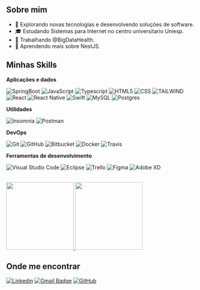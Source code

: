 
## Sobre mim

- 🤔 Explorando novas tecnologias e desenvolvendo soluções de software.
- 🎓 Estudando Sistemas para Internet no centro universitario Uniesp.
- 💼 Trabalhando @BigDataHealth.
- 🌱 Aprendendo mais sobre NestJS.

## Minhas Skills

**Aplicações e dados**

![SpringBoot](https://img.shields.io/badge/Spring-6DB33F?style=for-the-badge&logo=spring&logoColor=white)
![JavaScript](https://img.shields.io/badge/JavaScript-323330?style=for-the-badge&logo=javascript&logoColor=F7DF1E)
![Typescript](https://img.shields.io/badge/TypeScript-007ACC?style=for-the-badge&logo=typescript&logoColor=white)
![HTML5](https://img.shields.io/badge/HTML5-E34F26?style=for-the-badge&logo=html5&logoColor=white)
![CSS](https://img.shields.io/badge/CSS3-1572B6?style=for-the-badge&logo=css3&logoColor=white)
![TAILWIND](https://img.shields.io/badge/Tailwind_CSS-38B2AC?style=for-the-badge&logo=tailwind-css&logoColor=white)
![React](https://img.shields.io/badge/React-20232A?style=for-the-badge&logo=react&logoColor=61DAFB)
![React Native](https://img.shields.io/badge/React_Native-20232A?style=for-the-badge&logo=react&logoColor=61DAFB)
![Swift](https://img.shields.io/badge/Swift-FA7343?style=for-the-badge&logo=swift&logoColor=white)
![MySQL](https://img.shields.io/badge/MySQL-00000F?style=for-the-badge&logo=mysql&logoColor=white)
![Postgres](https://img.shields.io/badge/PostgreSQL-316192?style=for-the-badge&logo=postgresql&logoColor=white)

**Utilidades**

![Insomnia](https://img.shields.io/badge/-Insomnia-333333?style=for-the-badge&logo=insomnia)
![Postman](https://img.shields.io/badge/-Postman-333333?style=for-the-badge&logo=postman)

**DevOps**

![Git](https://img.shields.io/badge/-Git-333333?style=for-the-badge&logo=git)
![GitHub](https://img.shields.io/badge/-GitHub-333333?style=for-the-badge&logo=github)
![Bitbucket](https://img.shields.io/badge/-Bitbucket-333333?style=for-the-badge&logo=bitbucket)
![Docker](https://img.shields.io/badge/-Docker-333333?style=for-the-badge&logo=docker)
![Travis](https://img.shields.io/badge/-Travis-333333?style=for-the-badge&logo=travis)

**Ferramentas de desenvolvimento**

![Visual Studio Code](https://img.shields.io/badge/-Visual%20Studio%20Code-333333?style=for-the-badge&logo=visual-studio-code&logoColor=007ACC)
![Eclipse](https://img.shields.io/badge/-Eclipse-333333?style=for-the-badge&logo=eclipse-ide&logoColor=2C2255)
![Trello](https://img.shields.io/badge/-Trello-333333?style=for-the-badge&logo=trello&logoColor=007ACC)
![Figma](https://img.shields.io/badge/-Figma-333333?style=for-the-badge&logo=figma&logoColor=007ACC)
![Adobe XD](https://img.shields.io/badge/-Adobe%20XD-333333?style=for-the-badge&logo=adobe-xd&logoColor=007ACC)

<br/>

<a href="https://github.com/ltbreno" title="Perfil do Iuri">
  <img height="180em" src="https://github-readme-stats.vercel.app/api?username=ltbreno&theme=dracula&show_icons=true" />
</a>
<a href="https://github.com/ltbreno" title="Perfil do Iuri">
 <img height="180em" src="https://github-readme-stats.vercel.app/api/top-langs/?username=ltbreno&layout=compact" />
</a>

## Onde me encontrar

<a href="https://www.linkedin.com/in/breno-tolentino/" >![Linkedin](https://img.shields.io/badge/LinkedIn-0077B5?style=for-the-badge&logo=linkedin&logoColor=white)</a>
[![Gmail Badge](https://img.shields.io/badge/Gmail-D14836?style=for-the-badge&logo=gmail&logoColor=white=mailto:ltbreno.dev@gmail.com)](mailto:ltbreno.dev@gmail.com)
[![GitHub](https://img.shields.io/badge/GitHub-100000?style=for-the-badge&logo=github&logoColor=white)](https://github.com/ltbreno)
